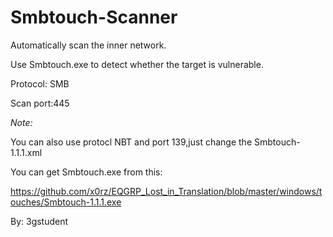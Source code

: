 # Smbtouch-Scanner

Automatically scan the inner network.

Use Smbtouch.exe to detect whether the target is vulnerable.

Protocol: SMB

Scan port:445

*Note:*

   You can also use protocl NBT and port 139,just change the Smbtouch-1.1.1.xml

You can get Smbtouch.exe from this:

https://github.com/x0rz/EQGRP_Lost_in_Translation/blob/master/windows/touches/Smbtouch-1.1.1.exe

By: 3gstudent
